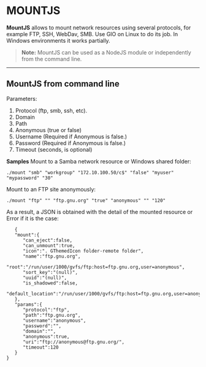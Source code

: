 MOUNTJS
===================


**MountJS** allows to mount network resources using several protocols, for example FTP, SSH, WebDav, SMB. Use GIO on Linux to do its job. In Windows environments it works partially.

> **Note:**
> MountJS can be used as a NodeJS module or independently from the command line.

----------


MountJS from command line
-------------
Parameters:

 1. Protocol (ftp, smb, ssh, etc).
 2. Domain
 3. Path
 4. Anonymous (true or false)
 5. Username (Required if Anonymous is false.)
 6. Password (Required if Anonymous is false.)
 7. Timeout (seconds, is optional)

**Samples**
Mount to a Samba network resource or Windows shared folder:

    ./mount "smb" "workgroup" "172.10.100.50/c$" "false" "myuser" "mypassword" "30"
 
Mount to an FTP site anonymously:

    ./mount "ftp" "" "ftp.gnu.org" "true" "anonymous" "" "120"
 

As a result, a JSON is obtained with the detail of the mounted resource or Error if it is the case:

       {
       "mount":{
          "can_eject":false,
          "can_unmount":true,
          "icon":". GThemedIcon folder-remote folder",
          "name":"ftp.gnu.org",      
          "root":"/run/user/1000/gvfs/ftp:host=ftp.gnu.org,user=anonymous",
          "sort_key":"(null)",
          "uuid":"(null)",
          "is_shadowed":false,   
          "default_location":"/run/user/1000/gvfs/ftp:host=ftp.gnu.org,user=anonymous"
       },
       "params":{
          "protocol":"ftp",
          "path":"ftp.gnu.org",
          "username":"anonymous",
          "password":"",
          "domain":"",
          "anonymous":true,
          "uri":"ftp://anonymous@ftp.gnu.org/",
          "timeout":120
       }
    }



